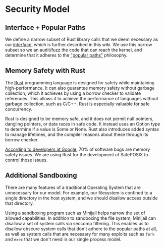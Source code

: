 # Security Model

## Interface + Popular Paths

We define a narrow subset of Rust library calls that we deem necessary as our [interface](./Interface.md), which is further described in this wiki. We use this narrow subset so we an audit/fuzz the code that can reach the kernel, and determine that it adheres to the ["popular paths"](https://www.usenix.org/conference/atc17/technical-sessions/presentation/li-yiwen) philosophy.

## Memory Safety with Rust

The [Rust](https://www.rust-lang.org/) programming language is designed for safety while maintaining high-performance. It can also guarantee memory safety without garbage collection, which it achieves by using a borrow checker to validate references. This allows it to achieve the performance of languages without garbage collection, such as C/C++. Rust is especially valuable for safe concurrency.

Rust is designed to be memory safe, and it does not permit null pointers, dangling pointers, or data races in safe code. It instead uses an Option type to determine if a value is Some or None. Rust also introduces added syntax to manage lifetimes, and the compiler reasons about these through its borrow checker. 

[According to developers at Google](https://www.zdnet.com/article/chrome-70-of-all-security-bugs-are-memory-safety-issues/), 70% of software bugs are memory safety issues. We are using Rust for the development of SafePOSIX to control those issues.


## Additional Sandboxing

There are many features of a traditional Operating System that are unnecessary for our model. For example, our filesystem is confined to a single directory in the host system, and we should disallow access outside that directory.

Using a sandboxing program such as [Minijail](https://google.github.io/minijail/minijail0.1) helps narrow the set of allowed capabilities. In addition to sandboxing the file system, Minijail can disallow a set of system calls via seccomp filtering. This enables us to disallow obscure system calls that don't adhere to the popular paths at all, as well as system calls that are necessary for many exploits such as `fork` and `exec` that we don't need in our single process model.